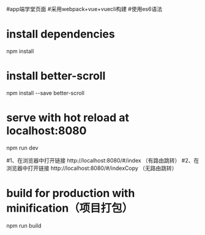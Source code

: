 #app端学堂页面
#采用webpack+vue+vuecli构建
#使用es6语法

# install dependencies
npm install

# install better-scroll
npm install --save better-scroll

# serve with hot reload at localhost:8080
npm run dev

#1、在浏览器中打开链接 http://localhost:8080/#/index （有路由跳转）
#2、在浏览器中打开链接 http://localhost:8080/#/indexCopy （无路由跳转）

# build for production with minification（项目打包）
npm run build

